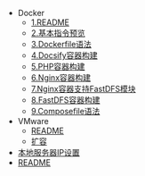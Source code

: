 * Docker
  * [1.README](/person/Docker/)
  * [2.基本指令预览](/person/Docker/基本指令预览)
  * [3.Dockerfile语法](/person/Docker/Dockerfile语法)
  * [4.Docsify容器构建](/person/Docker/Docsify容器构建)
  * [5.PHP容器构建](/person/Docker/PHP容器构建)
  * [6.Nginx容器构建](/person/Docker/Nginx容器构建)
  * [7.Nginx容器支持FastDFS模块](/person/Docker/Nginx容器支持FastDFS模块)
  * [8.FastDFS容器构建](/person/Docker/FastDFS容器构建)
  * [9.Composefile语法](/person/Docker/Composefile语法)
* VMware
  * [README](/person/Docker/VMware/)
  * [扩容](/person/Docker/VMware/VMware扩容)
* [本地服务器IP设置](/person/Docker/本地服务器IP设置)
* [README](/person/)
